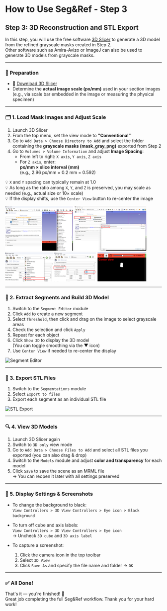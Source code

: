 # How to Use Seg&Ref - Step 3

## Step 3: 3D Reconstruction and STL Export

In this step, you will use the free software [3D Slicer](https://www.slicer.org/) to generate a 3D model from the refined grayscale masks created in Step 2.  
Other software such as Amira-Avizo or ImageJ can also be used to generate 3D models from grayscale masks.

---

### 🔧 Preparation

- 🔗 [Download 3D Slicer](https://www.slicer.org/)
- Determine the **actual image scale (px/mm)** used in your section images  
  (e.g., via scale bar embedded in the image or measuring the physical specimen)

---

### 🗂 1. Load Mask Images and Adjust Scale

1. Launch 3D Slicer
2. From the top menu, set the view mode to **"Conventional"**
3. Go to `Add Data > Choose Directory to Add` and select the folder containing the **grayscale masks (mask_gray_png)** exported from Step 2
4. Go to `Volumes > Volume Information` and adjust **Image Spacing**:
   - From left to right: `X axis`, `Y axis`, `Z axis`
   - For `Z axis`, enter:  
     **px/mm × slice interval (mm)**  
     (e.g., 2.96 px/mm × 0.2 mm = 0.592)

💡 `X` and `Y` spacing can typically remain at 1.0  
💡 As long as the ratio among `X`, `Y`, and `Z` is preserved, you may scale as needed (e.g., actual size or 10× scale)  
💡 If the display shifts, use the `Center View` button to re-center the image

<img src="https://github.com/SatoruMuro/SAM2GUIfor3Drecon/blob/main/images/step3-03.PNG" alt="Import Image" width="90%">

<img src="https://github.com/SatoruMuro/SAM2GUIfor3Drecon/blob/main/images/step3-04.PNG" alt="Volume Info" width="90%">

---

### 🧱 2. Extract Segments and Build 3D Model

1. Switch to the `Segment Editor` module
2. Click `Add` to create a new segment
3. Select `Threshold`, then click and drag on the image to select grayscale areas
4. Check the selection and click `Apply`
5. Repeat for each object
6. Click `Show 3D` to display the 3D model  
   (You can toggle smoothing via the ▼ icon)
7. Use `Center View` if needed to re-center the display

<img src="https://github.com/SatoruMuro/SAM2GUIfor3Drecon/blob/main/images/step3-06-3.PNG" alt="Segment Editor" width="70%">

---

### 💾 3. Export STL Files

1. Switch to the `Segmentations` module
2. Select `Export to files`
3. Export each segment as an individual STL file

<img src="https://github.com/SatoruMuro/SAM2GUIfor3Drecon/blob/main/images/step3-07.PNG" alt="STL Export" width="50%">

---

### 🔍 4. View 3D Models

1. Launch 3D Slicer again
2. Switch to `3D only` view mode
3. Go to `Add Data > Choose Files to Add` and select all STL files you exported (you can also drag & drop)
4. Switch to the `Models` module and adjust **color and transparency** for each model
5. Click `Save` to save the scene as an MRML file  
   → You can reopen it later with all settings preserved

---

### 🎨 5. Display Settings & Screenshots

- To change the background to black:  
  `View Controllers > 3D View Controllers > Eye icon > Black background`

- To turn off cube and axis labels:  
  `View Controllers > 3D View Controllers > Eye icon`  
  → Uncheck `3D cube` and `3D axis label`

- To capture a screenshot:
  1. Click the camera icon in the top toolbar
  2. Select `3D View`
  3. Click `Save As` and specify the file name and folder → `OK`

---

### ✅ All Done!

That's it — you're finished! 🎉  
Great job completing the full Seg&Ref workflow. Thank you for your hard work!

